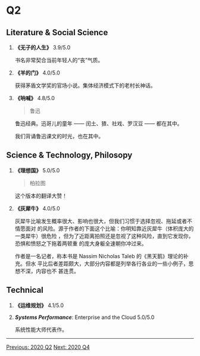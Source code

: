 # Q2

## Literature & Social Science

1. **《无子的人生》** 3.9/5.0

    书名非常契合当前年轻人的“丧”气质。

1. **《羊的门》** 4.0/5.0

    获得茅盾文学奖的官场小说。集体经济模式下的老村长神话。

1. **《呐喊》** 4.8/5.0

    > 鲁迅

    鲁迅经典。迅哥儿的童年 —— 闰土、猹、社戏、罗汉豆 —— 都在其中。

    我们背诵鲁迅课文的时光，也在其中。

## Science & Technology, Philosopy

1. **《理想国》** 5.0/5.0

    > 柏拉图

    这个版本的翻译大赞！

1. **《灰犀牛》** 4.0/5.0

    灰犀牛比喻发生概率很大、影响也很大，但我们习惯于选择忽视、拖延或者不情愿面对
    的风险。源于作者的下面这个比喻：你明知靠近灰犀牛（体积庞大的一类犀牛）很危险
    ，但为了近距离拍照还是忽视了这种风险，直到它发现你，恐惧和愤怒之下拖着两顿重
    的庞大身躯全速朝你冲过来。

    作者是一名记者，称本书是 Nassim Nicholas Taleb 的《黑天鹅》理论的补充。但水
    平比后者差距颇大，大部分内容都是列举各行各业的一些小例子，思想不深，内容也不
    甚连贯。

## Technical

1. **《运维规划》** 4.1/5.0

1. ***Systems Performance***: Enterprise and the Cloud 5.0/5.0

    系统性能大师代表作。

---------------------------------

[Previous: 2020 Q2](Q2.md)      [Next: 2020 Q4](Q4.md)
